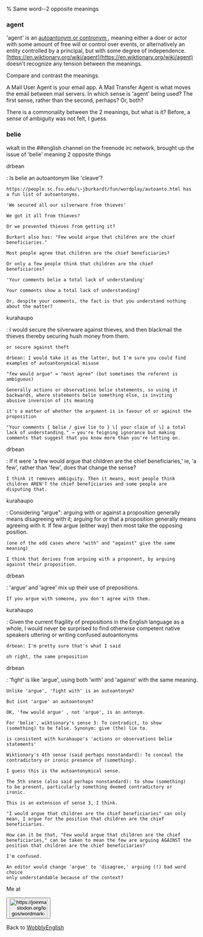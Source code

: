 % Same word--2 opposite meanings

### agent

'agent' is an [autoantonym or contronym ](https://en.wikipedia.org/wiki/Contronym), meaning either a doer or actor with some amount of free will or control over events, or alternatively an entity controlled by a principal, but with some degree of independence.
[https://en.wiktionary.org/wiki/agent](https://en.wiktionary.org/wiki/agent)
doesn't recognize any tension between the meanings.

Compare and contrast the meanings.

A Mail User Agent is your email app. A Mail Transfer Agent is what moves the email between mail servers. In which sense is 'agent' being used? The first sense, rather than the second, perhaps? Or, both?

There is a commonality between the 2 meanings, but what is it? Before, a sense of ambiguity was not felt, I guess.

### belie

wkalt in the \#\#english channel on the freenode irc network, brought up
the issue of 'belie' meaning 2 opposite things

drbean

:   Is belie an autoantonym like 'cleave'?

    https://people.sc.fsu.edu/\~jburkardt/fun/wordplay/autoanto.html has
    a fun list of autoantonyms.

    'We secured all our silverware from thieves'

    We got it all from thieves?

    Or we prevented thieves from getting it?

    Burkart also has: "Few would argue that children are the chief
    beneficiaries."

    Most people agree that children are the chief beneficiaries?

    Or only a few people think that children are the chief
    beneficiaries?

    'Your comments belie a total lack of understanding'

    Your comments show a total lack of understanding?

    Or, despite your comments, the fact is that you understand nothing
    about the matter?

kurahaupo

:   I would secure the silverware against thieves, and then blackmail
    the thieves thereby securing hush money from them.

    or secure against theft

    drbean: I would take it as the latter, but I'm sure you could find
    examples of autoantonymical misuse

    "few would argue" = "most agree" (but sometimes the referent is
    ambiguous)

    Generally actions or observations belie statements, so using it
    backwards, where statements belie something else, is inviting
    abusive inversion of its meaning

    it's a matter of whether the argument is in favour of or against the
    proposition

    "Your comments { belie / give lie to } \[ your claim of \] a total
    lack of understanding." → you're feigning ignorance but making
    comments that suggest that you know more than you're letting on.

drbean

:   If it were 'a few would argue that children are the chief
    beneficiaries,' ie, 'a few', rather than 'few', does that change the
    sense?

    I think it removes ambiguity. Then it means, most people think
    children AREN'T the chief beneficiaries and some people are
    disputing that.

kurahaupo

:   Considering "argue": arguing with or against a proposition generally
    means disagreeing with it; arguing for or that a proposition
    generally means agreeing with it. If few argue (either way) then
    most take the opposing position.

    (one of the odd cases where "with" and "against" give the same
    meaning)

    I think that derives from arguing with a proponent, by arguing
    against their proposition.

drbean

:   'argue' and 'agree' mix up their use of prepositions.

    If you argue with someone, you don't agree with them.

kurahaupo

:   Given the current fragility of prepositions in the English language
    as a whole, I would never be surprised to find otherwise competent
    native speakers uttering or writing confused autoantonyms

    drbean: I'm pretty sure that's what I said

    oh right, the same preposition

drbean

:   'fight' is like 'argue', using both 'with' and 'against' with the
    same meaning.

    Unlike 'argue', 'fight with' is an autoantonym?

    But isnt 'argue' an autoantonym?

    OK, 'few would argue' , not 'argue', is an antonym.

    For 'belie', wiktionary's sense 3: To contradict, to show
    (something) to be false. Synonym: give (the) lie to.

    is consistent with kurahaupo's 'actions or observations belie
    statements'

    Wiktionary's 4th sense (said perhaps nonstandard): To conceal the
    contradictory or ironic presence of (something).

    I guess this is the autoantonymical sense.

    The 5th snese (also said perhaps nonstandard): to show (something)
    to be present, particularly something deemed contradictory or
    ironic.

    This is an extension of sense 3, I think.

    "I would argue that children are the chief beneficiaries" can only
    mean, I argue for the position that children are the chief
    beneficiaries.

    How can it be that, "Few would argue that children are the chief
    beneficiaries," can be taken to mean the few are arguing AGAINST the
    position that children are the chief beneficiaries?

    I'm confused.

    An editor would change 'argue' to 'disagree,' arguing (!) bad word choice 
    only understandable because of the context?

Me at
<form action='https://mastodon.sdf.org/@drbean'>
<button type='submit' class='btn'>
<img src='./mastodon.svg'
alt='https://joinmastodon.org/logos/wordmark-black-text.svg'
style='width:100px;height:50px'/>
</button></form>

Back to [WobblyEnglish](WobblyEnglish.html)
